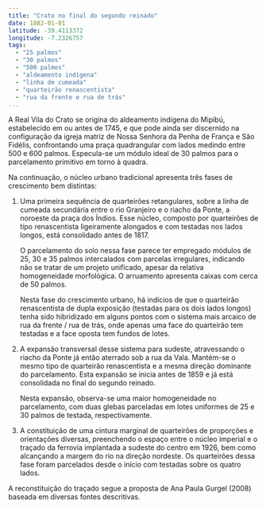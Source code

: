 ```yaml
---
title: "Crato no final do segundo reinado"
date: 1882-01-01
latitude: -39.4113372
longitude: -7.2326757
tags:
  - "25 palmos"
  - "30 palmos"
  - "500 palmos"
  - "aldeamento indígena"
  - "linha de cumeada"
  - "quarteirão renascentista"
  - "rua da frente e rua de trás"
...
```


A Real Vila do Crato se origina do aldeamento indígena do Mipibú,
estabelecido em ou antes de 1745, e que pode ainda ser discernido na
configuração da igreja matriz de Nossa Senhora da Penha de França e São
Fidélis, confrontando uma praça quadrangular com lados medindo entre 500
e 600 palmos. Especula-se um módulo ideal de 30 palmos para o
parcelamento primitivo em torno à quadra.

Na continuação, o núcleo urbano tradicional apresenta três
fases de crescimento bem distintas:

1. Uma primeira sequência de quarteirões retangulares, sobre a linha de
   cumeada secundária entre o rio Granjeiro e o riacho da Ponte, a
   noroeste da praça dos Índios. Esse núcleo, composto por quarteirões
   de tipo renascentista ligeiramente alongados e com testadas nos lados
   longos, está consolidado antes de 1817.

   O parcelamento do solo nessa fase parece ter empregado módulos de 25,
   30 e 35 palmos intercalados com parcelas irregulares, indicando não se
   tratar de um projeto unificado, apesar da relativa homogeneidade
   morfológica. O arruamento apresenta caixas com cerca de 50 palmos.

   Nesta fase do crescimento urbano, há indícios de que o quarteirão
   renascentista de dupla exposição (testadas para os dois lados longos)
   tenha sido hibridizado em alguns pontos com o sistema mais arcaico de
   rua da frente / rua de trás, onde apenas uma face do quarteirão tem
   testadas e a face oposta tem fundos de lotes.

2. A expansão transversal desse sistema para sudeste, atravessando o
   riacho da Ponte já então aterrado sob a rua da Vala. Mantém-se o
   mesmo tipo de quarteirão renascentista e a mesma direção dominante do
   parcelamento. Esta expansão se inicia antes de 1859 e já está
   consolidada no final do segundo reinado.

   Nesta expansão, observa-se uma maior homogeneidade no parcelamento,
   com duas glebas parceladas em lotes uniformes de 25 e 30 palmos de
   testada, respectivamente.

3. A constituição de uma cintura marginal de quarteirões de proporções e
   orientações diversas, preenchendo o espaço entre o núcleo imperial e
   o traçado da ferrovia implantada a sudeste do centro em 1926, bem
   como alcançando a margem do rio na direção nordeste. Os quarteirões
   dessa fase foram parcelados desde o início com testadas sobre os
   quatro lados.

A reconstituição do traçado segue a proposta de Ana Paula Gurgel (2008)
baseada em diversas fontes descritivas.

